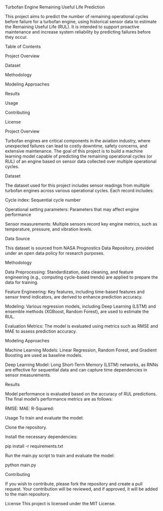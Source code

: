 Turbofan Engine Remaining Useful Life Prediction

This project aims to predict the number of remaining operational cycles before failure for a turbofan engine, using historical sensor data to estimate the Remaining Useful Life (RUL). It is intended to support proactive maintenance and increase system reliability by predicting failures before they occur.

Table of Contents

Project Overview

Dataset

Methodology

Modeling Approaches

Results

Usage

Contributing

License

Project Overview

Turbofan engines are critical components in the aviation industry, where unexpected failures can lead to costly downtime, safety concerns, and extensive maintenance. The goal of this project is to build a machine learning model capable of predicting the remaining operational cycles (or RUL) of an engine based on sensor data collected over multiple operational cycles.

Dataset

The dataset used for this project includes sensor readings from multiple turbofan engines across various operational cycles. Each record includes:

Cycle index: Sequential cycle number

Operational setting parameters: Parameters that may affect engine performance

Sensor measurements: Multiple sensors record key engine metrics, such as temperature, pressure, and vibration levels.

Data Source

This dataset is sourced from NASA Prognostics Data Repository, provided under an open data policy for research purposes.

Methodology

Data Preprocessing: Standardization, data cleaning, and feature engineering (e.g., computing cycle-based trends) are applied to prepare the data for training.

Feature Engineering: Key features, including time-based features and sensor trend indicators, are derived to enhance prediction accuracy.

Modeling: Various regression models, including Deep Learning (LSTM) and ensemble methods (XGBoost, Random Forest), are used to estimate the RUL.

Evaluation Metrics: The model is evaluated using metrics such as RMSE and MAE to assess prediction accuracy.

Modeling Approaches

Machine Learning Models: Linear Regression, Random Forest, and Gradient Boosting are used as baseline models.

Deep Learning Model: Long Short-Term Memory (LSTM) networks, as RNNs are effective for sequential data and can capture time dependencies in sensor measurements.

Results

Model performance is evaluated based on the accuracy of RUL predictions. The final model’s performance metrics are as follows:

RMSE:
MAE:
R-Squared:


Usage
To train and evaluate the model:

Clone the repository.

Install the necessary dependencies:

pip install -r requirements.txt


Run the main.py script to train and evaluate the model:

python main.py


Contributing

If you wish to contribute, please fork the repository and create a pull request. Your contribution will be reviewed, and if approved, it will be added to the main repository.

License
This project is licensed under the MIT License.

